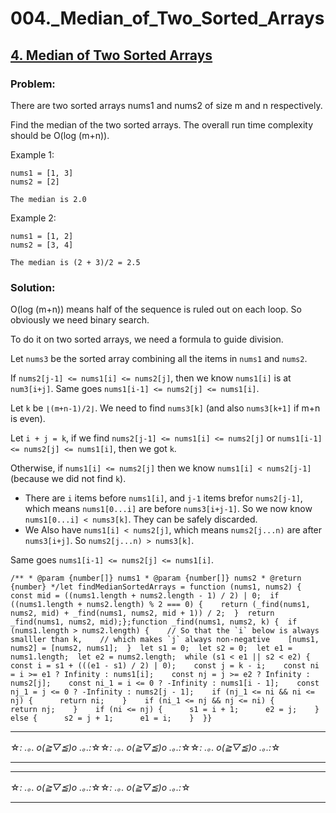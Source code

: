 # 004.\_Median_of_Two_Sorted_Arrays

## [4. Median of Two Sorted Arrays](https://leetcode.com/problems/median-of-two-sorted-arrays/description/)

### Problem:

There are two sorted arrays nums1 and nums2 of size m and n respectively.

Find the median of the two sorted arrays. The overall run time complexity should be O(log (m+n)).

Example 1:

```
nums1 = [1, 3]
nums2 = [2]

The median is 2.0
```

Example 2:

```
nums1 = [1, 2]
nums2 = [3, 4]

The median is (2 + 3)/2 = 2.5
```

### Solution:

O(log (m+n)) means half of the sequence is ruled out on each loop. So obviously we need binary search.

To do it on two sorted arrays, we need a formula to guide division.

Let `nums3` be the sorted array combining all the items in `nums1` and `nums2`.

If `nums2[j-1] <= nums1[i] <= nums2[j]`, then we know `nums1[i]` is at `num3[i+j]`. Same goes `nums1[i-1] <= nums2[j] <= nums1[i]`.

Let `k` be `⌊(m+n-1)/2⌋`. We need to find `nums3[k]` (and also `nums3[k+1]` if m+n is even).

Let `i + j = k`, if we find `nums2[j-1] <= nums1[i] <= nums2[j]` or `nums1[i-1] <= nums2[j] <= nums1[i]`, then we got `k`.

Otherwise, if `nums1[i] <= nums2[j]` then we know `nums1[i] < nums2[j-1]` (because we did not find `k`).

- There are `i` items before `nums1[i]`, and `j-1` items brefor `nums2[j-1]`, which means `nums1[0...i]` are before `nums3[i+j-1]`. So we now know `nums1[0...i] < nums3[k]`. They can be safely discarded.
- We Also have `nums1[i] < nums2[j]`, which means `nums2[j...n)` are after `nums3[i+j]`. So `nums2[j...n) > nums3[k]`.

Same goes `nums1[i-1] <= nums2[j] <= nums1[i]`.

```
/** * @param {number[]} nums1 * @param {number[]} nums2 * @return {number} */let findMedianSortedArrays = function (nums1, nums2) {  const mid = ((nums1.length + nums2.length - 1) / 2) | 0;  if ((nums1.length + nums2.length) % 2 === 0) {    return (_find(nums1, nums2, mid) + _find(nums1, nums2, mid + 1)) / 2;  }  return _find(nums1, nums2, mid);};function _find(nums1, nums2, k) {  if (nums1.length > nums2.length) {    // So that the `i` below is always smalller than k,    // which makes `j` always non-negative    [nums1, nums2] = [nums2, nums1];  }  let s1 = 0;  let s2 = 0;  let e1 = nums1.length;  let e2 = nums2.length;  while (s1 < e1 || s2 < e2) {    const i = s1 + (((e1 - s1) / 2) | 0);    const j = k - i;    const ni = i >= e1 ? Infinity : nums1[i];    const nj = j >= e2 ? Infinity : nums2[j];    const ni_1 = i <= 0 ? -Infinity : nums1[i - 1];    const nj_1 = j <= 0 ? -Infinity : nums2[j - 1];    if (nj_1 <= ni && ni <= nj) {      return ni;    }    if (ni_1 <= nj && nj <= ni) {      return nj;    }    if (ni <= nj) {      s1 = i + 1;      e2 = j;    } else {      s2 = j + 1;      e1 = i;    }  }}
```

---

☆*: .｡. o(≧▽≦)o .｡.:*☆☆*: .｡. o(≧▽≦)o .｡.:*☆☆*: .｡. o(≧▽≦)o .｡.:*☆

---

---

☆*: .｡. o(≧▽≦)o .｡.:*☆☆*: .｡. o(≧▽≦)o .｡.:*☆

---
